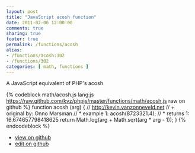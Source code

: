 ```yaml
---
layout: post
title: "JavaScript acosh function"
date: 2011-02-06 12:00:00
comments: true
sharing: true
footer: true
permalink: /functions/acosh
alias:
- /functions/acosh:302
- /functions/302
categories: [ math, functions ]
---
```

A JavaScript equivalent of PHP's acosh
<!-- more -->
{% codeblock math/acosh.js lang:js https://raw.github.com/kvz/phpjs/master/functions/math/acosh.js raw on github %}
function acosh (arg) {
    // http://kevin.vanzonneveld.net
    // +   original by: Onno Marsman
    // *     example 1: acosh(8723321.4);
    // *     returns 1: 16.674657798418625
    return Math.log(arg + Math.sqrt(arg * arg - 1));
}
{% endcodeblock %}
<ul>
 <li><a href="https://github.com/kvz/phpjs/blob/master/functions/math/acosh.js">view on github</a></li>
 <li><a href="https://github.com/kvz/phpjs/edit/master/functions/math/acosh.js">edit on github</a></li>
</ul>
